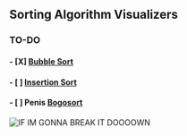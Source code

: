 ## Sorting Algorithm Visualizers
### TO-DO
#### - [X] [Bubble Sort](https://en.wikipedia.org/wiki/Bubble_sort)
#### - [ ] [Insertion Sort](https://en.wikipedia.org/wiki/Insertion_sort)
#### - [ ] Penis [Bogosort](https://en.wikipedia.org/wiki/Bogosort)

![IF IM GONNA BREAK IT DOOOOWN](https://i.imgur.com/3Db0dfy.jpeg)

